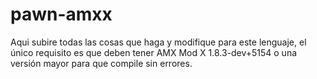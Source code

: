 # pawn-amxx

Aqui subire todas las cosas que haga y modifique para este lenguaje, el único requisito es que deben tener AMX Mod X 1.8.3-dev+5154 o una versión mayor para que compile sin errores.

